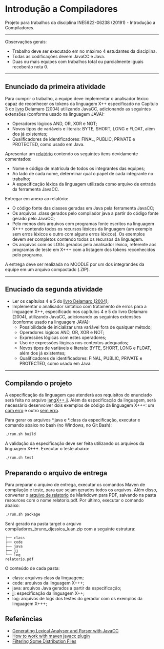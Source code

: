 # Introdução a Compiladores

Projeto para trabalhos da disciplina INE5622-06238 (20191) - Introdução a Compiladores.

---

Observações gerais:

- Trabalho deve ser executado em no máximo 4 estudantes da disciplina.
- Todas as codificações devem JavaCC e Java.
- Duas ou mais equipes com trabalhos total ou parcialmente iguais receberão nota 0.

---

## Enunciado da primeira atividade

Para cumprir o trabalho, a equipe deve implementar o analisador léxico capaz de reconhecer os tokens da linguagem X++ especificado no Capítulo 3 do [livro](resources/livro.pdf) Delamaro (2004) utilizando JavaCC, adicionando as seguintes extensões (conforme usado na linguagem JAVA):

- Operadores lógicos AND, OR, XOR e NOT;
- Novos tipos de variáveis e literais: BYTE, SHORT, LONG e FLOAT, além dos já existentes;
- Qualificadores de identificadores: FINAL, PUBLIC, PRIVATE e PROTECTED, como usado em Java.

Apresentar um [relatório](resources/relatorio.md) contendo os seguintes itens devidamente comentados:

- Nome e código de matrícula de todos os integrantes das equipes;
- Ao lado de cada nome, determinar qual o papel de cada integrante no trabalho;
- A especificação léxica da linguagem utilizada como arquivo de entrada da ferramenta JavaCC.

Entregar em anexo ao relatório:

- O código fonte das classes geradas em Java pela ferramenta JavaCC;
- Os arquivos .class gerados pelo compilador java a partir do código fonte gerado pelo JavaCC;
- Pelo menos dois arquivos com programas fonte escritos na linguagem X+++ contendo todos os recursos léxicos da linguagem (um exemplo sem erros léxicos e outro com alguns erros léxicos). Os exemplos devem ser completos contendo todos os recursos da linguagem.
- Os arquivos com os LOGs gerados pelo analisador léxico, referente aos programas de teste em X+++ com a listagem dos tokens reconhecidos pelo programa.

A entrega deve ser realizada no MOODLE por um dos integrandes da equipe em um arquivo compactado (.ZIP).

---

## Enuciado da segunda atividade

- Ler os capítulos 4 e 5 do [livro Delamaro (2004)](resoucers/livro.pdf);
- Implementar o analisador sintático com tratamento de erros para a linguagem X++, especificado nos capítulos 4 e 5 do livro Delamaro (2004), utilizando JavaCC, adicionando as seguintes extensões (conforme usado na linguagem JAVA):
  - Possibilidade de inicializar uma variável fora de qualquer método;
  - Operadores lógicos AND, OR, XOR e NOT;
  - Expressões lógicas com estes operadores;
  - Uso de expressões lógicas nos contextos adequados;
  - Novos tipos de variáveis e literais:  BYTE, SHORT, LONG e FLOAT, além dos já existentes;
  - Qualificadores de identificadores: FINAL, PUBLIC, PRIVATE e PROTECTED, como usado em Java.

---

## Compilando o projeto

A especificação da linguagem que atenderá aos requisitos do enunciado será feita no arquivo [langX++.jj](src/main/javacc/parser/langX.jj). Além da especificação da linguagem, será necessário desenvolver dois exemplos de código da linguagem X+++: um [com erro](src/main/javacc/code/exemplo_erro_lexico.x) e outro [sem erro](src/main/javacc/code/exemplo_lexico.x).

Para gerar os arquivos *.java e *.class da especificação, executar o comando abaixo no bash (no Windows, no Git Bash):

```bash
./run.sh build
```

A validação da especificação deve ser feita utilizando os arquivos da linguagem X+++. Executar o teste abaixo:

```bash
./run.sh test
```

## Preparando o arquivo de entrega

Para preparar o arquivo de entrega, executar os comandos Maven de compilação e teste, para que sejam gerados todos os arquivos. Além disso, converter o [arquivo de relatorio](resoucers/relatorio.md) de Markdown para PDF, salvando na pasta resources com o nome relatorio.pdf. Por último, executar o comando abaixo:

```bash
./run.sh package
```

Será gerado na pasta target o arquivo compiladores_bruno_djessica_luan.zip com a seguinte estrutura:

```text
├── class
├── code
├── java
├── jj
└── log
relatorio.pdf
```

O conteúdo de cada pasta:

- class: arquivos class da linguagem;
- code: arquivos da linguagem X+++;
- java: arquivos Java gerados a partir da especificação;
- jj: especificação da linguagem X++;
- log: arquivos de logs dos testes do gerador com os exemplos da linguagem X+++;

## Referências

- [Generating Lexical Analyser and Parser with JavaCC](https://www.youtube.com/watch?v=UMXF14KV038)
- [How to work with maven javacc plugin](https://ivanursul.com/how-to-work-with-maven-javacc-plugin)
- [Filtering Some Distribution Files](https://maven.apache.org/plugins/maven-assembly-plugin/examples/single/filtering-some-distribution-files.html)
